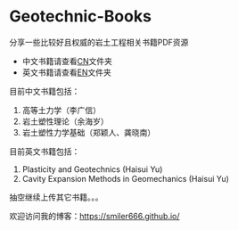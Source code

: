 # Geotechnic-Books
分享一些比较好且权威的岩土工程相关书籍PDF资源

- 中文书籍请查看[CN](/CN/)文件夹
- 英文书籍请查看[EN](/EN/)文件夹

目前中文书籍包括：

1. 高等土力学（李广信）
2. 岩土塑性理论（余海岁）
3. 岩土塑性力学基础（郑颖人、龚晓南）

目前英文书籍包括：

1. Plasticity and Geotechnics (Haisui Yu)
2. Cavity Expansion Methods in Geomechanics (Haisui Yu)

抽空继续上传其它书籍。。。

欢迎访问我的博客：https://smiler666.github.io/

